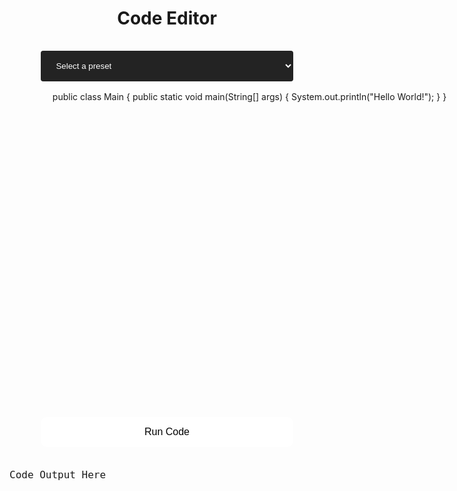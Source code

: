 <head>
<meta charset="UTF-8">
  <meta http-equiv="X-UA-Compatible" content="IE=edge,chrome=1">
  <script src="https://kit.fontawesome.com/b33dd8950a.js" crossorigin="anonymous"></script>
  <title>Editor</title>
  <style type="text/css" media="screen">

	::-webkit-scrollbar {
	width: 8px;
	}

	/* Track */
	::-webkit-scrollbar-track {
	background: #141414;
	}
	
	/* Handle */
	::-webkit-scrollbar-thumb {
	background: #4a4a4a; 
	border-radius: 4px;
	}

	/* Handle on hover */
	::-webkit-scrollbar-thumb:hover {
	background: #323232; 
	}

    #editor {
        margin: 0;
        top: 0;
        bottom: 0;
        left: 0;
        right: 0;
		width: 80vw; 
		height: 500px;
		font-size: 14px;
		border-radius: 10px;
		resize: vertical;
		overflow-x: auto;
    }

	#outputBox {
		margin: 0;
		top: 0;
		bottom: 0;
		left: 0;
		right: 0;
		width: 80vw;
		text-align: left;
		font-size: 16px;
		border-radius: 10px;
	}

	button {
		background-color: white; 
		border: none;
		color: black;
		padding: 15px 32px;
		width: 80%;
		text-align: center;
		text-decoration: none;
		display: inline-block;
		font-size: 16px;
		margin: 4px 2px;
		border-radius: 10px;
		cursor: pointer;
		transition: all 0.2s ease-in-out;
	}

	button:hover {
		background-color: #808080;
		color: white;
		transform: translateY(-2px);
	}

	h1 {
		text-align: center;
	}

	select {
		width: 80%;
		padding: 16px 20px;
		margin: 16px;
		border: none;
		border-radius: 4px;
		background-color: #232323;
		color: white;
	}
  </style>
</head>

<h1> Code Editor </h1>

<form>
	<center>
	<select id="preset-select">
		<option value="">Select a preset</option>
		<option value="frq-1">FRQ 1</option>
		<option value="hello-world">Hello World</option>
	</select>
	<div id="editor">public class Main {
	public static void main(String[] args) {
		System.out.println("Hello World!");
	}
}</div>
    <!-- <textarea id="code" style="width: 500px; height: 500px;"></textarea> -->
    <br/>
    <button id="runButton" type="button">Run Code</button>
    </center>
</form>
<br/>
<center>
<pre id="outputBox">Code Output Here</pre>
</center>

<!-- https://github.com/ajaxorg/ace-builds/blob/master/src-noconflict/ace.js -->
<script src="https://cdn.jsdelivr.net/npm/ace-builds@1.4.13/src-min/ace.js"></script>
<script>
    var editor = ace.edit("editor");
    editor.setTheme("ace/theme/twilight");
    editor.session.setMode("ace/mode/java");

	ace.require("ace/ext/language_tools");
    <!-- // enable autocompletion and snippets -->
    editor.setOptions({
        enableBasicAutocompletion: true,
        enableSnippets: true,
        enableLiveAutocompletion: false
    });
</script>

<script>
  const select = document.getElementById('preset-select');
  document.getElementById('editor').addEventListener("mouseup", function() {
	resizableElement.style.height = resizableElement.clientHeight + "px";
	});

  select.addEventListener('change', function() {
    // Get the selected option value
    const selectedPreset = select.value;

    // Update the editor content based on the selected preset
    if (selectedPreset === 'frq-1') {
      editor.setValue(`public class Main {  

	// Distance in inches from the starting position to the goal.
	private int goalDistance;

	// Maximum number of hops allowed to reach the goal.
	private int maxHops;

	public Main(int dist, int numHops) {
		goalDistance = dist;
		maxHops = numHops;
	}

	// Returns an integer representing the distance, in inches, to be moved when the frog hops.
	private int hopDistance() {
		/* Implementation not shown */
	}

	// Simulates a frog attempting to reach the goal as described in part (a).
	// Returns true if the frog successfully reached or passed the goal during the simulation;
	// false otherwise.
	public boolean simulate() {
		/* to be implemented in part (a) */
	}

	// Runs num simulations and returns the proportion of simulations in which the frog
	// successfully reached or passed the goal.
	public double runSimulations(int num) {
		/* to be implemented in part (b) */
	}

	public static void main(String[] args) {
		Main sim = new Main(24, 5);
	}
}`);
    } else if (selectedPreset === 'hello-world') {
      editor.setValue(`public class Main {  
	public static void main(String[] args) {
		System.out.println("Hello World!");
	}
}`)
    } else {
      // If no preset is selected, reset the editor content
      editor.textContent = 'public class Main {\n  public static void main(String[] args) {\n    System.out.println("Hello World!");\n  }\n}';
    }
  });
</script>


<script>

	const button = document.querySelector('#runButton');
	const outputBox = document.getElementById("outputBox");

	function runCode() {
		const API_URL = 'https://judge0-ce.p.rapidapi.com/';
		var code = editor.getValue();

		button.innerHTML = '<i class="fas fa-spinner fa-spin"></i> Running Code...';
		button.disabled = true;

		const headers = {
			'content-type': 'application/json',
			'x-rapidapi-key': 'cd81236483mshbc05c3041f1ca4cp1cfad3jsnb28e0b499ace',
			'x-rapidapi-host': 'judge0-ce.p.rapidapi.com',
		};

		const data = {
			source_code: code,
			language_id: 62, // Java language ID
			stdin: '',
		};

		fetch(API_URL + 'submissions', {
			method: 'POST',
			headers: headers,
			body: JSON.stringify(data),
		})
			.then((response) => response.json())
			.then((data) => {
				const submissionId = data.token;
				// Poll for submission status until it's completed
				let interval = setInterval(() => {
					fetch(API_URL + `submissions/${submissionId}?base64_encoded=true`, {
						headers: headers,
					})
						.then((response) => response.json())
						.then((data) => {
							if (data.status.id <= 2) {
								// Status is either "queued" or "processing"
								console.log('Status: ' + data.status.description);
							} else {
								// Status is "completed"
								outputBox.style.color = 'white';
								clearInterval(interval);
								const output = atob(data.stdout);
								console.log('Output: ' + output);
								outputBox.innerHTML = output;
								button.innerHTML = 'Run Code';
								button.disabled = false;
							}
						})
						.catch((error) => {
							console.error(error);
							outputBox.style.color = 'red';
							outputBox.innerHTML = error;
							button.innerHTML = 'Run Code';
							button.disabled = false;
						});
				}, 1000);
			})
			.catch((error) => {
				console.error(error);
				outputBox.style.color = 'red';
				outputBox.innerHTML = error;
				button.innerHTML = 'Submit';
				button.disabled = false;
			});
	}

	button.addEventListener('click', runCode);
</script>

